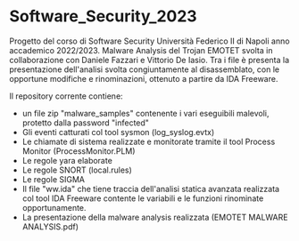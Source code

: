 # Software_Security_2023

Progetto del corso di Software Security Università Federico II di Napoli anno accademico 2022/2023. 
Malware Analysis del Trojan EMOTET svolta in collaborazione con Daniele Fazzari e Vittorio De Iasio. 
Tra i file è presenta la presentazione dell'analisi svolta congiuntamente al disassemblato, con le opportune modifiche e rinominazioni, ottenuto a partire da IDA Freeware.

Il repository corrente contiene:
- un file zip "malware_samples" contenente i vari eseguibili malevoli, protetto dalla password "infected"
- Gli eventi catturati col tool sysmon (log_syslog.evtx)
- Le chiamate di sistema realizzate e monitorate tramite il tool Process Monitor (ProcessMonitor.PLM)
- Le regole yara elaborate
- Le regole SNORT (local.rules)
- Le regole SIGMA
- Il file "ww.ida" che tiene traccia dell'analisi statica avanzata realizzata col tool IDA Freeware contente le variabili e le funzioni rinominate opportunamente.
- La presentazione della malware analysis realizzata (EMOTET MALWARE ANALYSIS.pdf)

